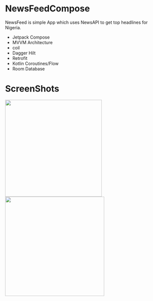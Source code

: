 # NewsFeedCompose

NewsFeed is simple App which uses NewsAPI to get top headlines for Nigeria.

- Jetpack Compose
- MVVM Architecture
- coil
- Dagger Hilt
- Retrofit
- Kotlin Coroutines/Flow
- Room Database

# ScreenShots

<p float="left">
  <img src="https://user-images.githubusercontent.com/33810711/212323897-a2bf7cb5-5552-4702-8581-9bd54f6d77e9.png" width="313" />
  <img src="https://user-images.githubusercontent.com/33810711/212323940-6cb637a6-7988-4645-96c5-6c3095b2cf31.png" width="321" /> 
 
</p>
